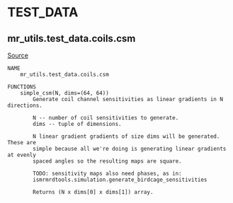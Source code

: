 
# TEST_DATA
## mr_utils.test_data.coils.csm

[Source](https://github.com/mckib2/mr_utils/blob/master/mr_utils/test_data/coils/csm.py)

```
NAME
    mr_utils.test_data.coils.csm

FUNCTIONS
    simple_csm(N, dims=(64, 64))
        Generate coil channel sensitivities as linear gradients in N directions.
        
        N -- number of coil sensitivities to generate.
        dims -- tuple of dimensions.
        
        N linear gradient gradients of size dims will be generated.  These are
        simple because all we're doing is generating linear gradients at evenly
        spaced angles so the resulting maps are square.
        
        TODO: sensitivity maps also need phases, as in:
        ismrmrdtools.simulation.generate_birdcage_sensitivities
        
        Returns (N x dims[0] x dims[1]) array.


```

